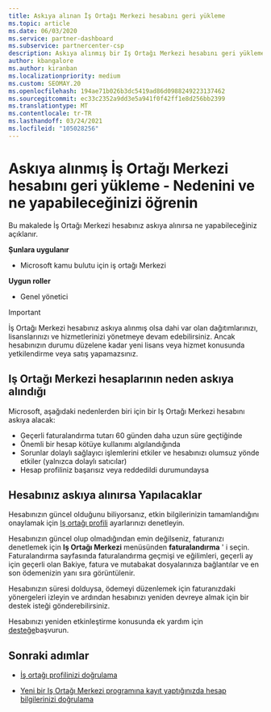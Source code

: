 ```yaml
---
title: Askıya alınan İş Ortağı Merkezi hesabını geri yükleme
ms.topic: article
ms.date: 06/03/2020
ms.service: partner-dashboard
ms.subservice: partnercenter-csp
description: Askıya alınmış bir Iş Ortağı Merkezi hesabını geri yüklemeyi, Iş ortağı hesabının neden askıya alınacağını ve askıya alma sırasında hesabınızı nasıl kullanabileceğinizi öğrenin.
author: kbangalore
ms.author: kiranban
ms.localizationpriority: medium
ms.custom: SEOMAY.20
ms.openlocfilehash: 194ae71b026b3dc5419ad86d0988249223137462
ms.sourcegitcommit: ec33c2352a9dd3e5a941f0f42ff1e8d256bb2399
ms.translationtype: MT
ms.contentlocale: tr-TR
ms.lasthandoff: 03/24/2021
ms.locfileid: "105028256"
---
```

# <a name="restore-a-suspended-partner-center-account---learn-why-it-happens-and-what-to-do-about-it"></a>Askıya alınmış İş Ortağı Merkezi hesabını geri yükleme - Nedenini ve ne yapabileceğinizi öğrenin

Bu makalede İş Ortağı Merkezi hesabınız askıya alınırsa ne yapabileceğiniz açıklanır.

**Şunlara uygulanır**

- Microsoft kamu bulutu için iş ortağı Merkezi

**Uygun roller**

- Genel yönetici


> [!IMPORTANT]  
> İş Ortağı Merkezi hesabınız askıya alınmış olsa dahi var olan dağıtımlarınızı, lisanslarınızı ve hizmetlerinizi yönetmeye devam edebilirsiniz. Ancak hesabınızın durumu düzelene kadar yeni lisans veya hizmet konusunda yetkilendirme veya satış yapamazsınız.

## <a name="why-partner-center-accounts-are-suspended"></a>Iş Ortağı Merkezi hesaplarının neden askıya alındığı

Microsoft, aşağıdaki nedenlerden biri için bir Iş Ortağı Merkezi hesabını askıya alacak:

- Geçerli faturalandırma tutarı 60 günden daha uzun süre geçtiğinde
- Önemli bir hesap kötüye kullanımı algılandığında
- Sorunlar dolaylı sağlayıcı işlemlerini etkiler ve hesabınızı olumsuz yönde etkiler (yalnızca dolaylı satıcılar)
- Hesap profiliniz başarısız veya reddedildi durumundaysa

## <a name="what-to-do-if-your-account-is-suspended"></a>Hesabınız askıya alınırsa Yapılacaklar

Hesabınızın güncel olduğunu biliyorsanız, etkin bilgilerinizin tamamlandığını onaylamak için [Iş ortağı profili](https://partner.microsoft.com/pcv/accountsettings/partnerprofile) ayarlarınızı denetleyin. 

Hesabınızın güncel olup olmadığından emin değilseniz, faturanızı denetlemek için **Iş Ortağı Merkezi** menüsünden **faturalandırma** ' i seçin. Faturalandırma sayfasında faturalandırma geçmişi ve eğilimleri, geçerli ay için geçerli olan Bakiye, fatura ve mutabakat dosyalarınıza bağlantılar ve en son ödemenizin yanı sıra görüntülenir.

Hesabınızın süresi dolduysa, ödemeyi düzenlemek için faturanızdaki yönergeleri izleyin ve ardından hesabınızı yeniden devreye almak için bir destek isteği gönderebilirsiniz. 

Hesabınızı yeniden etkinleştirme konusunda ek yardım için [desteğe](https://partner.microsoft.com/dashboard/support/csp/servicerequests/create)başvurun.

## <a name="next-steps"></a>Sonraki adımlar

- [İş ortağı profilinizi doğrulama](update-your-partner-profile.md)

- [Yeni bir Iş Ortağı Merkezi programına kayıt yaptığınızda hesap bilgilerinizi doğrulama](verification-responses.md)

